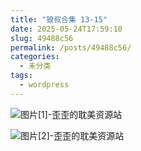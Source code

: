 ```yaml
---
title: "狼叔合集 13-15"
date: 2025-05-24T17:59:10
slug: 49488c56
permalink: /posts/49488c56/
categories:
  - 未分类
tags:
  - wordpress
---
```


![图片[1]-歪歪的耽美资源站](/images/wp/49488c56-bce0bcfc.jpg)

![图片[2]-歪歪的耽美资源站](/images/wp/49488c56-49f29066.jpg)
